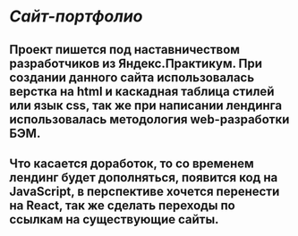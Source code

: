 # *Сайт-портфолио*
## Проект пишется под наставничеством разработчиков из Яндекс.Практикум. При создании данного сайта использовалась верстка на html и каскадная таблица стилей или язык css, так же при написании лендинга использовалась методология web-разработки БЭМ. 
## Что касается доработок, то со временем лендинг будет дополняться, появится код на JavaScript, в перспективе хочется перенести на React, так же сделать переходы по ссылкам на существующие сайты.  
